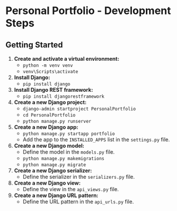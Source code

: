 # Personal Portfolio - Development Steps

## Getting Started

1. **Create and activate a virtual environment:**  
    - `python -m venv venv`
    - `venv\Scripts\activate`
2. **Install Django:**  
    - `pip install django`
3. **Install Django REST framework:**  
    - `pip install djangorestframework`
4. **Create a new Django project:**
    - `django-admin startproject PersonalPortfolio`
    - `cd PersonalPortfolio`
    - `python manage.py runserver`
5. **Create a new Django app:**
    - `python manage.py startapp portfolio`
    - Add the app to the `INSTALLED_APPS` list in the `settings.py` file.
6. **Create a new Django model:**
    - Define the model in the `models.py` file.
    - `python manage.py makemigrations`
    - `python manage.py migrate`
7. **Create a new Django serializer:**
    - Define the serializer in the `serializers.py` file.
8. **Create a new Django view:**
    - Define the view in the `api_views.py` file.
9.  **Create a new Django URL pattern:**
    - Define the URL pattern in the `api_urls.py` file.